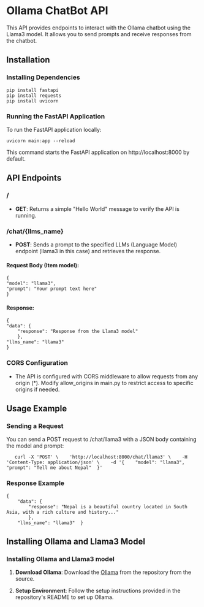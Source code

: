 Ollama ChatBot API
==================

This API provides endpoints to interact with the Ollama chatbot using the Llama3 model. It allows you to send prompts and receive responses from the chatbot.

Installation
------------

### Installing Dependencies
    
    pip install fastapi  
    pip install requests  
    pip install uvicorn 

### Running the FastAPI Application

To run the FastAPI application locally:

    uvicorn main:app --reload

This command starts the FastAPI application on http://localhost:8000 by default.

API Endpoints
-------------

### /

*   **GET**: Returns a simple "Hello World" message to verify the API is running.
    

### /chat/{llms\_name}

*   **POST**: Sends a prompt to the specified LLMs (Language Model) endpoint (llama3 in this case) and retrieves the response.
    

#### Request Body (Item model):
    
    {
    "model": "llama3",
    "prompt": "Your prompt text here"
    }

#### Response:
    
    {
    "data": { 
        "response": "Response from the Llama3 model"
        },
    "llms_name": "llama3"  
    }

### CORS Configuration

*   The API is configured with CORS middleware to allow requests from any origin (\*). Modify allow\_origins in main.py to restrict access to specific origins if needed.
    

Usage Example
-------------

### Sending a Request

You can send a POST request to /chat/llama3 with a JSON body containing the model and prompt:
       
       curl -X 'POST' \    'http://localhost:8000/chat/llama3' \    -H 'Content-Type: application/json' \    -d '{    "model": "llama3",    "prompt": "Tell me about Nepal"  }'

### Response Example
    
    {    
        "data": {
            "response": "Nepal is a beautiful country located in South Asia, with a rich culture and history..."    
            },   
        "llms_name": "llama3"  } 

Installing Ollama and Llama3 Model
----------------------------------

### Installing Ollama and Llama3 model

1.  **Download Ollama**: Download the [Ollama](https://github.com/ollama/ollama) from the repository from the source.
    
2.  **Setup Environment**: Follow the setup instructions provided in the repository's README to set up Ollama.
    


